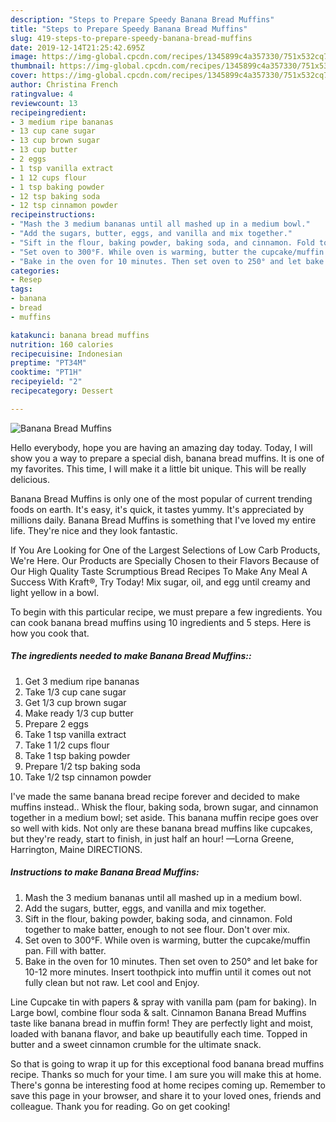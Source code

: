 ```yaml
---
description: "Steps to Prepare Speedy Banana Bread Muffins"
title: "Steps to Prepare Speedy Banana Bread Muffins"
slug: 419-steps-to-prepare-speedy-banana-bread-muffins
date: 2019-12-14T21:25:42.695Z
image: https://img-global.cpcdn.com/recipes/1345899c4a357330/751x532cq70/banana-bread-muffins-recipe-main-photo.jpg
thumbnail: https://img-global.cpcdn.com/recipes/1345899c4a357330/751x532cq70/banana-bread-muffins-recipe-main-photo.jpg
cover: https://img-global.cpcdn.com/recipes/1345899c4a357330/751x532cq70/banana-bread-muffins-recipe-main-photo.jpg
author: Christina French
ratingvalue: 4
reviewcount: 13
recipeingredient:
- 3 medium ripe bananas
- 13 cup cane sugar
- 13 cup brown sugar
- 13 cup butter
- 2 eggs
- 1 tsp vanilla extract
- 1 12 cups flour
- 1 tsp baking powder
- 12 tsp baking soda
- 12 tsp cinnamon powder
recipeinstructions:
- "Mash the 3 medium bananas until all mashed up in a medium bowl."
- "Add the sugars, butter, eggs, and vanilla and mix together."
- "Sift in the flour, baking powder, baking soda, and cinnamon. Fold together to make batter, enough to not see flour. Don&#39;t over mix."
- "Set oven to 300°F. While oven is warming, butter the cupcake/muffin pan. Fill with batter."
- "Bake in the oven for 10 minutes. Then set oven to 250° and let bake for 10-12 more minutes. Insert toothpick into muffin until it comes out not fully clean but not raw. Let cool and Enjoy."
categories:
- Resep
tags:
- banana
- bread
- muffins

katakunci: banana bread muffins
nutrition: 160 calories
recipecuisine: Indonesian
preptime: "PT34M"
cooktime: "PT1H"
recipeyield: "2"
recipecategory: Dessert

---
```



![Banana Bread Muffins](https://img-global.cpcdn.com/recipes/1345899c4a357330/751x532cq70/banana-bread-muffins-recipe-main-photo.jpg)

Hello everybody, hope you are having an amazing day today. Today, I will show you a way to prepare a special dish, banana bread muffins. It is one of my favorites. This time, I will make it a little bit unique. This will be really delicious.

Banana Bread Muffins is only one of the most popular of current trending foods on earth. It's easy, it's quick, it tastes yummy. It's appreciated by millions daily. Banana Bread Muffins is something that I've loved my entire life. They're nice and they look fantastic.

If You Are Looking for One of the Largest Selections of Low Carb Products, We&#39;re Here. Our Products are Specially Chosen to their Flavors Because of Our High Quality Taste Scrumptious Bread Recipes To Make Any Meal A Success With Kraft®, Try Today! Mix sugar, oil, and egg until creamy and light yellow in a bowl.


To begin with this particular recipe, we must prepare a few ingredients. You can cook banana bread muffins using 10 ingredients and 5 steps. Here is how you cook that.

##### The ingredients needed to make Banana Bread Muffins::

1. Get 3 medium ripe bananas
1. Take 1/3 cup cane sugar
1. Get 1/3 cup brown sugar
1. Make ready 1/3 cup butter
1. Prepare 2 eggs
1. Take 1 tsp vanilla extract
1. Take 1 1/2 cups flour
1. Take 1 tsp baking powder
1. Prepare 1/2 tsp baking soda
1. Take 1/2 tsp cinnamon powder


I&#39;ve made the same banana bread recipe forever and decided to make muffins instead.. Whisk the flour, baking soda, brown sugar, and cinnamon together in a medium bowl; set aside. This banana muffin recipe goes over so well with kids. Not only are these banana bread muffins like cupcakes, but they&#39;re ready, start to finish, in just half an hour! —Lorna Greene, Harrington, Maine DIRECTIONS. 

##### Instructions to make Banana Bread Muffins:

1. Mash the 3 medium bananas until all mashed up in a medium bowl.
1. Add the sugars, butter, eggs, and vanilla and mix together.
1. Sift in the flour, baking powder, baking soda, and cinnamon. Fold together to make batter, enough to not see flour. Don&#39;t over mix.
1. Set oven to 300°F. While oven is warming, butter the cupcake/muffin pan. Fill with batter.
1. Bake in the oven for 10 minutes. Then set oven to 250° and let bake for 10-12 more minutes. Insert toothpick into muffin until it comes out not fully clean but not raw. Let cool and Enjoy.


Line Cupcake tin with papers &amp; spray with vanilla pam (pam for baking). In Large bowl, combine flour soda &amp; salt. Cinnamon Banana Bread Muffins taste like banana bread in muffin form! They are perfectly light and moist, loaded with banana flavor, and bake up beautifully each time. Topped in butter and a sweet cinnamon crumble for the ultimate snack. 

So that is going to wrap it up for this exceptional food banana bread muffins recipe. Thanks so much for your time. I am sure you will make this at home. There's gonna be interesting food at home recipes coming up. Remember to save this page in your browser, and share it to your loved ones, friends and colleague. Thank you for reading. Go on get cooking!
